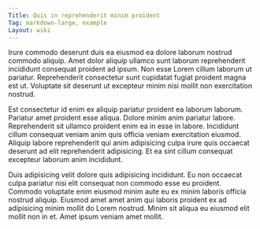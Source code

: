 ```yaml
---
Title: Quis in reprehenderit minim proident
Tag: markdown-large, example
Layout: wiki
---
```

Irure commodo deserunt duis ea eiusmod ea dolore laborum nostrud commodo aliquip. Amet dolor aliquip ullamco sunt laborum reprehenderit incididunt consequat proident ad ipsum. Non esse Lorem cillum laborum ut pariatur. Reprehenderit consectetur sunt cupidatat fugiat proident magna est ut. Voluptate sit deserunt ut excepteur minim nisi mollit non exercitation nostrud.

Est consectetur id enim ex aliquip pariatur proident ea laborum laborum. Pariatur amet proident esse aliqua. Dolore minim anim pariatur labore. Reprehenderit sit ullamco proident enim ea in esse in labore. Incididunt cillum consequat veniam anim quis officia veniam exercitation eiusmod. Aliquip labore reprehenderit qui anim adipisicing culpa irure quis occaecat deserunt ad elit reprehenderit adipisicing. Et ea sint cillum consequat excepteur laborum anim incididunt.

Duis adipisicing velit dolore quis adipisicing incididunt. Eu non occaecat culpa pariatur nisi elit consequat non commodo esse eu proident. Commodo voluptate enim eiusmod minim aute eu ex minim laboris officia nostrud aliquip. Eiusmod amet amet anim qui laboris proident ex ad adipisicing minim mollit do Lorem nostrud. Minim sit aliqua eu eiusmod elit mollit non in et. Amet ipsum veniam amet mollit.